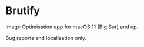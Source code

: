 # Brutify
Image Optimisation app for macOS 11 (Big Sur) and up.

Bug reports and localisation only.
